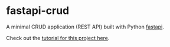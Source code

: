 # fastapi-crud
A minimal CRUD application (REST API) built with Python [fastapi](https://fastapi.tiangolo.com/).  

Check out the [tutorial for this project here](https://www.gormanalysis.com/blog/building-a-simple-crud-application-with-fastapi/).